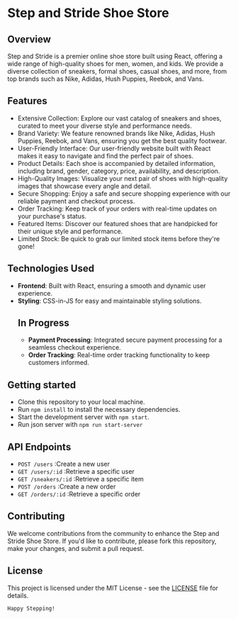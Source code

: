 # Step and Stride Shoe Store
## Overview

Step and Stride is a premier online shoe store built using React, offering a wide range of high-quality shoes for men, women, and kids. We provide a diverse collection of sneakers, formal shoes, casual shoes, and more, from top brands such as Nike, Adidas, Hush Puppies, Reebok, and Vans.

## Features

- Extensive Collection: Explore our vast catalog of sneakers and shoes, curated to meet your diverse style and performance needs.
- Brand Variety: We feature renowned brands like Nike, Adidas, Hush Puppies, Reebok, and Vans, ensuring you get the best quality footwear.
- User-Friendly Interface: Our user-friendly website built with React makes it easy to navigate and find the perfect pair of shoes.
- Product Details: Each shoe is accompanied by detailed information, including brand, gender, category, price, availability, and description.
- High-Quality Images: Visualize your next pair of shoes with high-quality images that showcase every angle and detail.
- Secure Shopping: Enjoy a safe and secure shopping experience with our reliable payment and checkout process.
- Order Tracking: Keep track of your orders with real-time updates on your purchase's status.
- Featured Items: Discover our featured shoes that are handpicked for their unique style and performance.
- Limited Stock: Be quick to grab our limited stock items before they're gone!

## Technologies Used

- **Frontend**: Built with React, ensuring a smooth and dynamic user experience.
- **Styling**: CSS-in-JS for easy and maintainable styling solutions.
    ## In Progress
    - **Payment Processing**: Integrated secure payment processing for a seamless checkout experience.
    - **Order Tracking**: Real-time order tracking functionality to keep customers informed.
## Getting started
 - Clone this repository to your local machine.
 - Run `npm install` to install the necessary dependencies.
 - Start the development server with `npm start`.
 - Run json server with `npm run start-server`

## API Endpoints
 - `POST /users` :Create a new user
 - `GET /users/:id` :Retrieve a specific user
 - `GET /sneakers/:id` :Retrieve a specific item
 - `POST /orders` :Create a new order
 - `GET /orders/:id` :Retrieve a specific order

## Contributing
 We welcome contributions from the community to enhance the Step and Stride Shoe Store. If you'd like to contribute, please fork this repository, make your changes, and submit a pull request.
## License
 This project is licensed under the MIT License - see the [LICENSE]('./LICENSE') file for details.

    Happy Stepping!